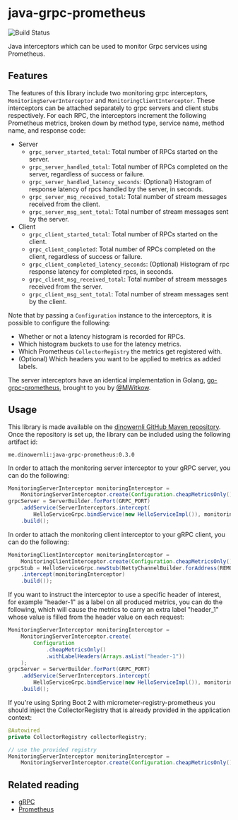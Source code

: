 # java-grpc-prometheus

![Build Status](https://github.com/grpc-ecosystem/java-grpc-prometheus/actions/workflows/bazel_test.yaml/badge.svg)

Java interceptors which can be used to monitor Grpc services using Prometheus.

## Features

The features of this library include two monitoring grpc interceptors, `MonitoringServerInterceptor` and `MonitoringClientInterceptor`. These interceptors can be attached separately to grpc servers and client stubs respectively. For each RPC, the interceptors increment the following Prometheus metrics, broken down by method type, service name, method name, and response code:

* Server
    * `grpc_server_started_total`: Total number of RPCs started on the server.
    * `grpc_server_handled_total`: Total number of RPCs completed on the server, regardless of success or failure.
    * `grpc_server_handled_latency_seconds`: (Optional) Histogram of response latency of rpcs handled by the server, in seconds.
    * `grpc_server_msg_received_total`: Total number of stream messages received from the client.
    * `grpc_server_msg_sent_total`: Total number of stream messages sent by the server.
* Client
    * `grpc_client_started_total`: Total number of RPCs started on the client.
    * `grpc_client_completed`: Total number of RPCs completed on the client, regardless of success or failure.
    * `grpc_client_completed_latency_seconds`: (Optional) Histogram of rpc response latency for completed rpcs, in seconds.
    * `grpc_client_msg_received_total`: Total number of stream messages received from the server.
    * `grpc_client_msg_sent_total`: Total number of stream messages sent by the client.
    
Note that by passing a `Configuration` instance to the interceptors, it is possible to configure the following:
* Whether or not a latency histogram is recorded for RPCs.
* Which histogram buckets to use for the latency metrics.
* Which Prometheus `CollectorRegistry` the metrics get registered with.
* (Optional) Which headers you want to be applied to metrics as added labels.

The server interceptors have an identical implementation in Golang, [go-grpc-prometheus](https://github.com/mwitkow/go-grpc-prometheus), brought to you by [@MWitkow](http://twitter.com/mwitkow).

## Usage

This library is made available on the [dinowernli GitHub Maven repository](https://github.com/dinowernli/maven-repos/tree/master).
Once the repository is set up, the library can be included using the following artifact id:

```
me.dinowernli:java-grpc-prometheus:0.3.0
```

In order to attach the monitoring server interceptor to your gRPC server, you can do the following:

```java
MonitoringServerInterceptor monitoringInterceptor = 
    MonitoringServerInterceptor.create(Configuration.cheapMetricsOnly());
grpcServer = ServerBuilder.forPort(GRPC_PORT)
    .addService(ServerInterceptors.intercept(
        HelloServiceGrpc.bindService(new HelloServiceImpl()), monitoringInterceptor))
    .build();
```

In order to attach the monitoring client interceptor to your gRPC client, you can do the following:

```java
MonitoringClientInterceptor monitoringInterceptor =
    MonitoringClientInterceptor.create(Configuration.cheapMetricsOnly());
grpcStub = HelloServiceGrpc.newStub(NettyChannelBuilder.forAddress(REMOTE_HOST, GRPC_PORT)
    .intercept(monitoringInterceptor)
    .build());
```

If you want to instruct the interceptor to use a specific header of interest, for example "header-1" as a label on all
produced metrics, you can do the following, which will cause the metrics to carry an extra label "header_1" whose
value is filled from the header value on each request: 

```java
MonitoringServerInterceptor monitoringInterceptor = 
    MonitoringServerInterceptor.create(
        Configuration
            .cheapMetricsOnly()
            .withLabelHeaders(Arrays.asList("header-1"))
    );
grpcServer = ServerBuilder.forPort(GRPC_PORT)
    .addService(ServerInterceptors.intercept(
        HelloServiceGrpc.bindService(new HelloServiceImpl()), monitoringInterceptor))
    .build();
```


If you're using Spring Boot 2 with micrometer-registry-prometheus you should inject the CollectorRegistry that is already provided in the application context:

```java
@Autowired
private CollectorRegistry collectorRegistry;

// use the provided registry 
MonitoringServerInterceptor monitoringInterceptor =  
    MonitoringServerInterceptor.create(Configuration.cheapMetricsOnly().withCollectorRegistry(collectorRegistry));
```


## Related reading

* [gRPC](http://grpc.io)
* [Prometheus](http://prometheus.io)

